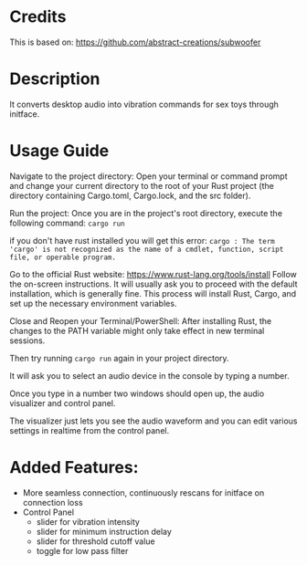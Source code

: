 # Credits
This is based on: https://github.com/abstract-creations/subwoofer

# Description
It converts desktop audio into vibration commands for sex toys through initface.

# Usage Guide
Navigate to the project directory: Open your terminal or command prompt and change your current directory to the root of your Rust project (the directory containing Cargo.toml, Cargo.lock, and the src folder).

Run the project: Once you are in the project's root directory, execute the following command:
```cargo run```

if you don't have rust installed you will get this error:
```cargo : The term 'cargo' is not recognized as the name of a cmdlet, function, script file, or operable program. ```

Go to the official Rust website: https://www.rust-lang.org/tools/install
Follow the on-screen instructions. It will usually ask you to proceed with the default installation, which is generally fine. This process will install Rust, Cargo, and set up the necessary environment variables.

Close and Reopen your Terminal/PowerShell: After installing Rust, the changes to the PATH variable might only take effect in new terminal sessions.

Then try running ```cargo run``` again in your project directory.

It will ask you to select an audio device in the console by typing a number.

Once you type in a number two windows should open up, the audio visualizer and control panel.

The visualizer just lets you see the audio waveform and you can edit various settings in realtime from the control panel.

# Added Features:
- More seamless connection, continuously rescans for initface on connection loss
- Control Panel
  -  slider for vibration intensity
  - slider for minimum instruction delay
  - slider for threshold cutoff value
  - toggle for low pass filter
